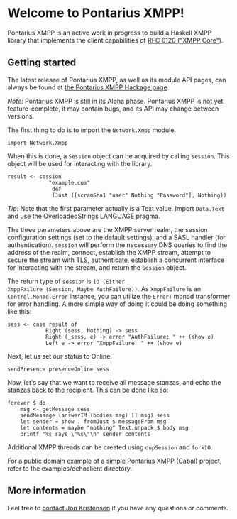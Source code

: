 Welcome to Pontarius XMPP!
==========================

Pontarius XMPP is an active work in progress to build a Haskell XMPP library
that implements the client capabilities of [RFC 6120 ("XMPP
Core")](http://tools.ietf.org/html/rfc6120).

Getting started
---------------

The latest release of Pontarius XMPP, as well as its module API pages, can
always be found at [the Pontarius XMPP Hackage
page](http://hackage.haskell.org/package/pontarius-xmpp/).

_Note:_ Pontarius XMPP is still in its Alpha phase. Pontarius XMPP is not yet
feature-complete, it may contain bugs, and its API may change between versions.

The first thing to do is to import the <code>Network.Xmpp</code> module.

    import Network.Xmpp

When this is done, a <code>Session</code> object can be acquired by calling
<code>session</code>. This object will be used for interacting with the library.

    result <- session
                 "example.com"
                  def
                  (Just ([scramSha1 "user" Nothing "Password"], Nothing))

_Tip:_ Note that the first parameter actually is a Text value. Import
<code>Data.Text</code> and use the OverloadedStrings LANGUAGE pragma.

The three parameters above are the XMPP server realm, the session configuration
settings (set to the default settings), and a SASL handler (for authentication).
<code>session</code> will perform the necessary DNS queries to find the address
of the realm, connect, establish the XMPP stream, attempt to secure the stream
with TLS, authenticate, establish a concurrent interface for interacting with
the stream, and return the <code>Session</code> object.

The return type of <code>session</code> is <code>IO (Either XmppFailure
(Session, Maybe AuthFailure))</code>. As <code>XmppFailure</code> is an
<code>Control.Monad.Error</code> instance, you can utilize the
<code>ErrorT</code> monad transformer for error handling. A more simple way of
doing it could be doing something like this:

    sess <- case result of
                Right (sess, Nothing) -> sess
                Right (_sess, e) -> error "AuthFailure: " ++ (show e)
                Left e -> error "XmppFailure: " ++ (show e)

Next, let us set our status to Online.

    sendPresence presenceOnline sess

Now, let's say that we want to receive all message stanzas, and echo the stanzas
back to the recipient. This can be done like so:

    forever $ do
        msg <- getMessage sess
        sendMessage (answerIM (bodies msg) [] msg) sess
        let sender = show . fromJust $ messageFrom msg
        let contents = maybe "nothing" Text.unpack $ body msg
        printf "%s says \"%s\"\n" sender contents

Additional XMPP threads can be created using <code>dupSession</code> and
<code>forkIO</code>.

For a public domain example of a simple Pontarius XMPP (Cabal) project, refer to
the examples/echoclient directory.

More information
----------------

Feel free to [contact Jon Kristensen](http://www.jonkri.com/contact/) if you
have any questions or comments.
